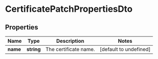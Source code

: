# CertificatePatchPropertiesDto

## Properties
| Name | Type | Description | Notes |
| ------------ | ------------- | ------------- | ------------- |
| **name** | **string** | The certificate name. | [default to undefined] |

